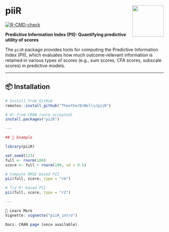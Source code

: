 # piiR <img src="https://raw.githubusercontent.com/TheotherDrWells/piiR/main/inst/logo.png" align="right" height="100" />

[![R-CMD-check](https://github.com/TheotherDrWells/piiR/actions/workflows/R-CMD-check.yaml/badge.svg)](https://github.com/TheotherDrWells/piiR/actions/workflows/R-CMD-check.yaml)

**Predictive Information Index (PII): Quantifying predictive utility of scores**

The `piiR` package provides tools for computing the Predictive Information Index (PII), which evaluates how much outcome-relevant information is retained in various types of scores (e.g., sum scores, CFA scores, subscale scores) in predictive models.

---

## 📦 Installation

```r
# Install from GitHub
remotes::install_github("TheotherDrWells/piiR")

# Or from CRAN (once accepted)
install.packages("piiR")

---

## 🚀 Example

library(piiR)

set.seed(123)
full <- rnorm(100)
score <- full + rnorm(100, sd = 0.5)

# Compute RMSE-based PII
pii(full, score, type = "rm")

# Try R²-based PII
pii(full, score, type = "r2")

---

📘 Learn More
Vignette: vignette("piiR_intro")

Docs: CRAN page (once available)
